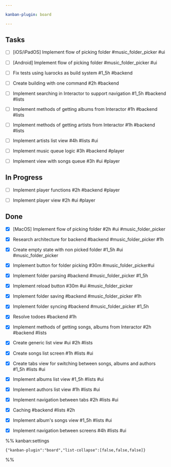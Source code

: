 ```yaml
---

kanban-plugin: board

---
```


## Tasks

- [ ] [iOS/iPadOS] Implement flow of picking folder #music_folder_picker  #ui
- [ ] [Android] Implement flow of picking folder #music_folder_picker  #ui
- [ ] Fix tests using luarocks as build system #1_5h #backend
- [ ] Create building with one command #2h #backend
- [ ] Implement searching in Interactor to support navigation #1_5h #backend #lists
- [ ] Implement methods of getting albums from Interactor #1h #backend #lists
- [ ] Implement methods of getting artists from Interactor #1h #backend #lists
- [ ] Implement artists list view #4h #lists #ui
- [ ] Implement music queue logic #3h #backend #player
- [ ] Implement view with songs queue #3h #ui #player


## In Progress

- [ ] Implement player functions #2h #backend #player
- [ ] Implement player view #2h #ui #player


## Done

- [x] [MacOS] Implement flow of picking folder #2h #ui #music_folder_picker
- [x] Research architecture for backend #backend #music_folder_picker #1h
- [x] Create empty state with non picked folder #1_5h #ui #music_folder_picker
- [x] Implement button for folder picking #30m #music_folder_picker#ui
- [x] Implement folder parsing #backend #music_folder_picker #1_5h
- [x] Implement reload button #30m #ui #music_folder_picker
- [x] Implement folder saving #backend #music_folder_picker #1h
- [x] Implement folder syncing #backend #music_folder_picker #1_5h
- [x] Resolve todoes #backend #1h
- [x] Implement methods of getting songs, albums from Interactor #2h  #backend #lists
- [x] Create generic list view #ui #2h #lists
- [x] Create songs list screen #1h #lists #ui
- [x] Create tabs view for switching between songs, albums and authors #1_5h #lists #ui
- [x] Implement albums list view #1_5h #lists #ui
- [x] Implement authors list view #1h #lists #ui
- [x] Implement navigation between tabs #2h #lists #ui
- [x] Caching #backend #lists #2h
- [x] Implement album's songs view #1_5h #lists #ui
- [x] Implement navigation between screens #4h #lists #ui




%% kanban:settings
```
{"kanban-plugin":"board","list-collapse":[false,false,false]}
```
%%